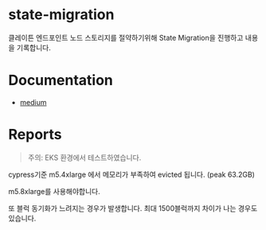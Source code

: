 # state-migration

클레이튼 엔드포인트 노드 스토리지를 절약하기위해 State Migration을 진행하고 내용을 기록합니다.

# Documentation
- [medium](https://medium.com/klaytn/klaytn-v1-5-0-state-migration-%EB%85%B8%EB%93%9C-%EC%8A%A4%ED%86%A0%EB%A6%AC%EC%A7%80-%EC%A0%88%EC%95%BD%ED%95%98%EA%B8%B0-358dd77d9fd6)

# Reports
> 주의: EKS 환경에서 테스트하였습니다.

cypress기준 m5.4xlarge 에서 메모리가 부족하여 evicted 됩니다. (peak 63.2GB)

m5.8xlarge를 사용해야합니다.

또 블럭 동기화가 느려지는 경우가 발생합니다. 최대 1500블럭까지 차이가 나는 경우도 있습니다.